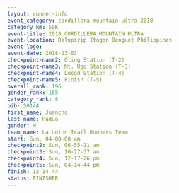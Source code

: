 ```yaml
---
layout: runner-info 
event_category: cordillera-mountain-ultra-2018 
category_km: 50K 
event-title: 2018 CORDILLERA MOUNTAIN ULTRA 
event-location: Dalupirip Itogon Benguet Philippines 
event-logo: 
event-date: 2018-03-03 
checkpoint-name2: Oling Station (T-2) 
checkpoint-name3: Mt. Ugo Station (T-3) 
checkpoint-name4: Lusod Station (T-4) 
checkpoint-name5: Finish (T-5) 
overall_rank: 196
gender_rank: 165
category_rank: 8
bib: 50144
first_name: Juancho
last_name: Padua
gender: M
team_name: La Union Trail Runners Team
start: Sun, 04-00-00 am
checkpoint2: Sun, 06-55-11 am
checkpoint3: Sun, 10-27-37 am
checkpoint4: Sun, 12-17-26 pm
checkpoint5: Sun, 04-14-44 pm
finish: 12-14-44
status: FINISHER
---
```

